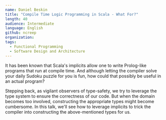 ```yaml
---
name: Daniel Beskin
title: "Compile Time Logic Programming in Scala - What For?"
length: 40
audience: Intermediate
language: English
github: ncreep
organization:
tags:
  - Functional Programming
  - Software Design and Architecture
---
```

It has been known that Scala's implicits allow one to write Prolog-like programs that run at compile time. And although letting the compiler solve your daily Sudoku puzzle for you is fun, how could that possibly be useful in an actual program?

Stepping back, as vigilant observers of type-safety, we try to leverage the type system to ensure the correctness of our code. But when the domain becomes too involved, constructing the appropriate types might become cumbersome.
In this talk, we'll see how to leverage implicits to trick the compiler into constructing the above-mentioned types for us.